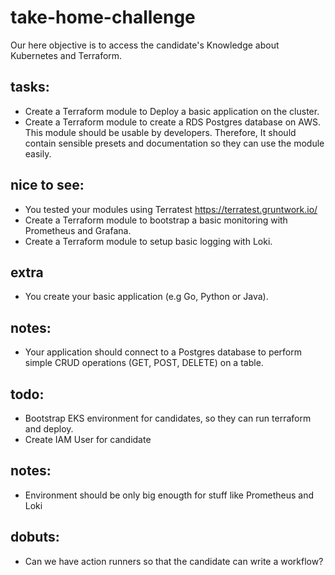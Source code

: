 # take-home-challenge

Our here objective is to access the candidate's Knowledge about Kubernetes and Terraform.

## tasks:
- Create a Terraform module to Deploy a basic application on the cluster.
- Create a Terraform module to create a RDS Postgres database on AWS. This module should be usable by developers. 
  Therefore, It should contain sensible presets and documentation so they can use the module easily.

## nice to see:
- You tested your modules using Terratest https://terratest.gruntwork.io/
- Create a Terraform module to bootstrap a basic monitoring with Prometheus and Grafana.
- Create a Terraform module to setup basic logging with Loki.

## extra
- You create your basic application (e.g Go, Python or Java).

## notes:
- Your application should connect to a Postgres database to perform simple CRUD operations (GET, POST, DELETE) on a table.

## todo:
- Bootstrap EKS environment for candidates, so they can run terraform and deploy.
- Create IAM User for candidate

## notes:
- Environment should be only big enougth for stuff like Prometheus and Loki

## dobuts:
- Can we have action runners so that the candidate can write a workflow?
